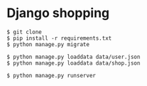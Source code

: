 # Django shopping

    $ git clone
    $ pip install -r requirements.txt
    $ python manage.py migrate
    
    $ python manage.py loaddata data/user.json
    $ python manage.py loaddata data/shop.json
    
    $ python manage.py runserver

